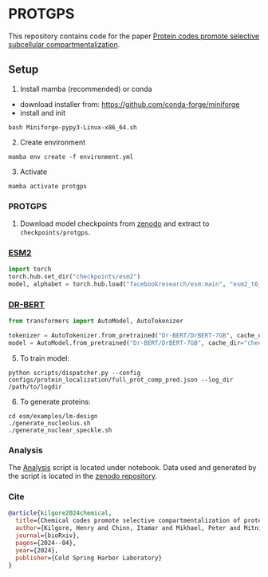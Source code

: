 # PROTGPS

This repository contains code for the paper [Protein codes promote selective subcellular compartmentalization](https://www.biorxiv.org/content/10.1101/2024.04.15.589616v2.abstract).

## Setup

1. Install mamba (recommended) or conda

- download installer from: https://github.com/conda-forge/miniforge
- install and init

```
bash Miniforge-pypy3-Linux-x86_64.sh
```

2. Create environment 

```
mamba env create -f environment.yml
```
 
3. Activate


```
mamba activate protgps
```


### PROTGPS

1. Download model checkpoints from [zenodo](https://zenodo.org/records/14502581) and extract to `checkpoints/protgps`.


### [ESM2](https://github.com/facebookresearch/esm/)

```python
import torch
torch.hub.set_dir("checkpoints/esm2")
model, alphabet = torch.hub.load("facebookresearch/esm:main", "esm2_t6_8M_UR50D")
```
### [DR-BERT](https://github.com/qanastek/DrBERT)

```python
from transformers import AutoModel, AutoTokenizer

tokenizer = AutoTokenizer.from_pretrained("Dr-BERT/DrBERT-7GB", cache_dir="checkpoints/drbert")
model = AutoModel.from_pretrained("Dr-BERT/DrBERT-7GB", cache_dir="checkpoints/drbert")
```

5. To train model:
    
```
python scripts/dispatcher.py --config configs/protein_localization/full_prot_comp_pred.json --log_dir /path/to/logdir
```

6. To generate proteins:

```
cd esm/examples/lm-design
./generate_nucleolus.sh
./generate_nuclear_speckle.sh
```

### Analysis 

The [Analysis](notebook/Analysis.ipynb) script is located under notebook. Data used and generated by the script is located in the [zenodo repository](https://zenodo.org/records/14502581).


### Cite

```bibtex
@article{kilgore2024chemical,
  title={Chemical codes promote selective compartmentalization of proteins},
  author={Kilgore, Henry and Chinn, Itamar and Mikhael, Peter and Mitnikov, Ilan and Van Dongen, Catherine and Zylberberg, Guy and Afeyan, Lena and Banani, Salman and Wilson-Hawken, Susana and Lee, Tony and others},
  journal={bioRxiv},
  pages={2024--04},
  year={2024},
  publisher={Cold Spring Harbor Laboratory}
}
```
